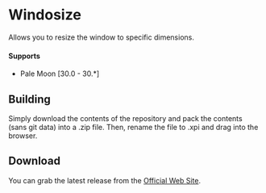 # Windosize
Allows you to resize the window to specific dimensions.

#### Supports
 * Pale Moon [30.0 - 30.*]

## Building
Simply download the contents of the repository and pack the contents (sans git data) into a .zip file. Then, rename the file to .xpi and drag into the browser.

## Download
You can grab the latest release from the [Official Web Site](//realityripple.com/Software/XUL/Windosize/).

